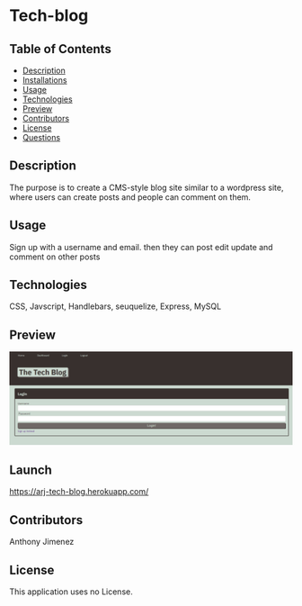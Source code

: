 # Tech-blog
  ## Table of Contents
  - [Description](#Description)
  - [Installations](#Installations)
  - [Usage](#Usage)
  - [Technologies](#Technologies)
  - [Preview](#Preview)
  - [Contributors](#Contributors)
  - [License](#License)
  - [Questions](#Questions)
  ## Description
  The purpose is to create a CMS-style blog site similar to a wordpress site, where users can create posts and people can comment on them.
  

  ## Usage
  Sign up with a username and email. then they can post edit update and comment on other posts

  ## Technologies
  CSS, Javscript, Handlebars, seuquelize, Express, MySQL

  ## Preview
 ![Img](/images/TechBlogPicture.png)

  ## Launch
  https://arj-tech-blog.herokuapp.com/

  ## Contributors
  Anthony Jimenez

  ## License
  This application uses no License.
  </br>

